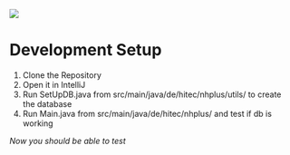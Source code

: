 ![](https://media1.tenor.com/m/N3qwkwoXDD0AAAAC/crunch-cat.gif)


# Development Setup

1. Clone the Repository
2. Open it in IntelliJ
3. Run SetUpDB.java from src/main/java/de/hitec/nhplus/utils/ to create the database
4. Run Main.java from src/main/java/de/hitec/nhplus/ and test if db is working

*Now you should be able to test*
